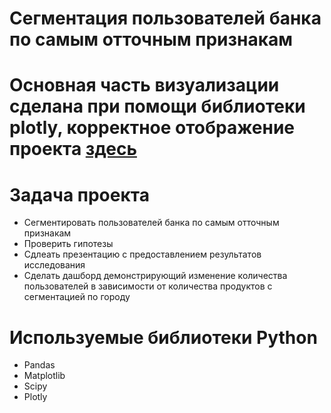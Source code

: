 # Сегментация пользователей банка по самым отточным признакам

# Основная часть визуализации сделана при помощи библиотеки plotly, корректное отображение проекта [здесь](https://nbviewer.org/github/romanbinya/projecctyandex/blob/e5a0cd46aea13d828cdcbd4a14d409d84a360285/Сегментация%20пользователей%20банка/Сегменатация%20пользователей%20банка.ipynb)

# Задача проекта
* Сегментировать пользователей банка по самым отточным признакам
* Проверить гипотезы 
* Сдлеать презентацию с предоставлением результатов исследования
* Сделать дашборд демонстрирующий изменение количества пользователей в зависимости от количества продуктов с сегментацией по городу
  
# Используемые библиотеки Python
* Pandas
* Matplotlib
* Scipy
* Plotly

